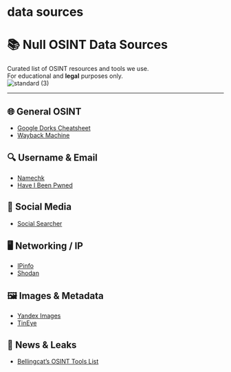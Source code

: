 # data sources

# 📚 Null OSINT Data Sources

Curated list of OSINT resources and tools we use.  
For educational and **legal** purposes only.  
![standard (3)](https://github.com/user-attachments/assets/478e7f54-85d6-4eca-91a9-02e3b26264f9)

---

## 🌐 General OSINT
- [Google Dorks Cheatsheet](https://www.exploit-db.com/google-hacking-database)  
- [Wayback Machine](https://web.archive.org/)  

## 🔍 Username & Email
- [Namechk](https://namechk.com/)  
- [Have I Been Pwned](https://haveibeenpwned.com/)  

## 📱 Social Media
- [Social Searcher](https://www.social-searcher.com/)  

## 🖥️ Networking / IP
- [IPinfo](https://ipinfo.io/)  
- [Shodan](https://www.shodan.io/)  

## 🖼️ Images & Metadata
- [Yandex Images](https://yandex.com/images/)  
- [TinEye](https://tineye.com/)  

## 📰 News & Leaks
- [Bellingcat’s OSINT Tools List](https://www.bellingcat.com/resources/how-tos/2019/11/05/bellingcats-online-investigative-toolkit-2019/)  
